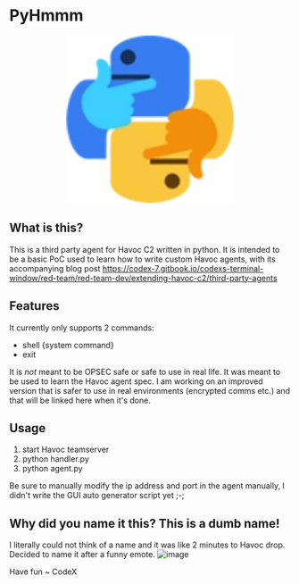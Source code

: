 # PyHmmm
<p align="center">
<img src="pyhmmm.png" width="300" height="300">
</p>

## What is this?
This is a third party agent for Havoc C2 written in python. It is intended to be a basic PoC used to learn how to write custom Havoc agents, with its accompanying blog post https://codex-7.gitbook.io/codexs-terminal-window/red-team/red-team-dev/extending-havoc-c2/third-party-agents

## Features
It currently only supports 2 commands:
- shell {system command}
- exit

It is *not* meant to be OPSEC safe or safe to use in real life. It was meant to be used to learn the Havoc agent spec. I am working on an improved version that is safer to use in real environments (encrypted comms etc.) and that will be linked here when it's done.

## Usage
1. start Havoc teamserver
2. python handler.py
3. python agent.py

Be sure to manually modify the ip address and port in the agent manually, I didn't write the GUI auto generator script yet ;-;

## Why did you name it this? This is a dumb name!
I literally could not think of a name and it was like 2 minutes to Havoc drop. Decided to name it after a funny emote.
![image](https://user-images.githubusercontent.com/29991665/193332178-506de9b7-160f-46da-9be7-e76446c8b729.png)


Have fun
~ CodeX
